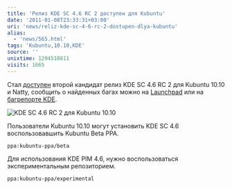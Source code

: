 ```yaml
---
title: 'Релиз KDE SC 4.6 RC 2 доступен для Kubuntu'
date: '2011-01-08T23:33:31+03:00'
uri: 'news/reliz-kde-sc-4-6-rc-2-dostupen-dlya-kubuntu'
alias: 
  - 'news/565.html'
tags: 'Kubuntu,10.10,KDE'
source: ''
unixtime: 1294518811
visits: 1665
---
```

Стал [доступен](http://www.kubuntu.org/news/kde-4.6-rc-2) второй кандидат релиз KDE SC 4.6 RC 2 для Kubuntu 10.10 и Natty, сообщить о найденных багах можно на [Launchpad](https://bugs.launchpad.net/kubuntu-ppa) или на [багрепорте KDE](http://bugs.kde.org/).

![KDE SC 4.6 RC 2 для Kubuntu 10.10](img/2011/01/08/23-00/kubuntu-10.jpg)

Пользователи Kubuntu 10.10 могут установить KDE SC 4.6 воспользовавшить Kubuntu Beta PPA.

```
ppa:kubuntu-ppa/beta
```

Для использования KDE PIM 4.6, нужно воспользоваться экспериментальным репозиторием.

```
ppa:kubuntu-ppa/experimental
```
